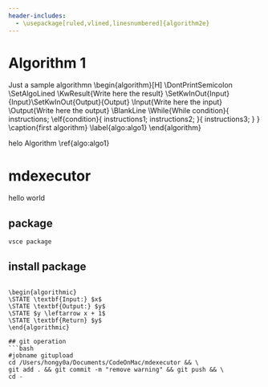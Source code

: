 ```yaml
---
header-includes:
  - \usepackage[ruled,vlined,linesnumbered]{algorithm2e}
---
```

# Algorithm 1
Just a sample algorithmn
\begin{algorithm}[H]
\DontPrintSemicolon
\SetAlgoLined
\KwResult{Write here the result}
\SetKwInOut{Input}{Input}\SetKwInOut{Output}{Output}
\Input{Write here the input}
\Output{Write here the output}
\BlankLine
\While{While condition}{
    instructions\;
    \eIf{condition}{
        instructions1\;
        instructions2\;
    }{
        instructions3\;
    }
}
\caption{first algorithm}
\label{algo:algo1}
\end{algorithm} 



helo Algorithm \ref{algo:algo1}


# mdexecutor 


hello world



## package 
```bash
vsce package 
```

## install package 
```bash

```

```{.algorithm}
\begin{algorithmic}
\STATE \textbf{Input:} $x$
\STATE \textbf{Output:} $y$
\STATE $y \leftarrow x + 1$
\STATE \textbf{Return} $y$
\end{algorithmic}

## git operation
```bash
#jobname gitupload
cd /Users/hongy0a/Documents/CodeOnMac/mdexecutor && \
git add . && git commit -m "remove warning" && git push && \
cd - 
```




